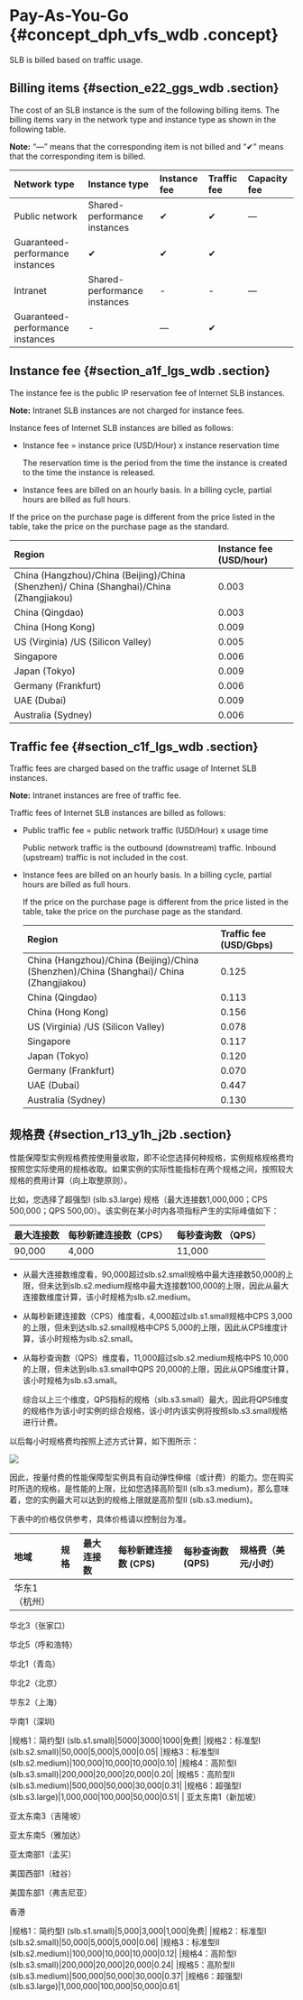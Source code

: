 # Pay-As-You-Go {#concept_dph_vfs_wdb .concept}

SLB is billed based on traffic usage.

## Billing items {#section_e22_ggs_wdb .section}

The cost of an SLB instance is the sum of the following billing items. The billing items vary in the network type and instance type as shown in the following table.

**Note:** “—” means that the corresponding item is not billed and “✔” means that the corresponding item is billed.

|Network type|Instance type|Instance fee|Traffic fee|Capacity fee|
|:-----------|:------------|:-----------|:----------|:-----------|
|Public network|Shared-performance instances|✔|✔|—|
|Guaranteed-performance instances|✔|✔|✔|
|Intranet|Shared-performance instances|-|-|—|
|Guaranteed-performance instances|-|—|✔|

## Instance fee {#section_a1f_lgs_wdb .section}

The instance fee is the public IP reservation fee of Internet SLB instances.

**Note:** Intranet SLB instances are not charged for instance fees.

Instance fees of Internet SLB instances are billed as follows:

-   Instance fee = instance price \(USD/Hour\) x instance reservation time

    The reservation time is the period from the time the instance is created to the time the instance is released.

-   Instance fees are billed on an hourly basis. In a billing cycle, partial hours are billed as full hours.


If the price on the purchase page is different from the price listed in the table, take the price on the purchase page as the standard.

|Region|Instance fee \(USD/hour\)|
|:-----|:------------------------|
|China \(Hangzhou\)/China \(Beijing\)/China \(Shenzhen\)/ China \(Shanghai\)/China \(Zhangjiakou\)|0.003|
|China \(Qingdao\)|0.003|
|China \(Hong Kong\)|0.009|
|US \(Virginia\) /US \(Silicon Valley\)|0.005|
|Singapore|0.006|
|Japan \(Tokyo\)|0.009|
|Germany \(Frankfurt\)|0.006|
|UAE \(Dubai\)|0.009|
|Australia \(Sydney\)|0.006|

## Traffic fee {#section_c1f_lgs_wdb .section}

Traffic fees are charged based on the traffic usage of Internet SLB instances.

**Note:** Intranet instances are free of traffic fee.

Traffic fees of Internet SLB instances are billed as follows:

-   Public traffic fee = public network traffic \(USD/Hour\) x usage time

    Public network traffic is the outbound \(downstream\) traffic. Inbound \(upstream\) traffic is not included in the cost.

-   Instance fees are billed on an hourly basis. In a billing cycle, partial hours are billed as full hours.

    If the price on the purchase page is different from the price listed in the table, take the price on the purchase page as the standard.

    |Region|Traffic fee \(USD/Gbps\)|
    |:-----|:-----------------------|
    |China \(Hangzhou\)/China \(Beijing\)/China \(Shenzhen\)/China \(Shanghai\)/ China \(Zhangjiakou\)|0.125|
    |China \(Qingdao\)|0.113|
    |China \(Hong Kong\)|0.156|
    |US \(Virginia\) /US \(Silicon Valley\)|0.078|
    |Singapore|0.117|
    |Japan \(Tokyo\)|0.120|
    |Germany \(Frankfurt\)|0.070|
    |UAE \(Dubai\)|0.447|
    |Australia \(Sydney\)|0.130|


## 规格费 {#section_r13_y1h_j2b .section}

性能保障型实例规格费按使用量收取，即不论您选择何种规格，实例规格规格费均按照您实际使用的规格收取。如果实例的实际性能指标在两个规格之间，按照较大规格的费用计算（向上取整原则）。

比如，您选择了超强型I \(slb.s3.large\) 规格（最大连接数1,000,000；CPS 500,000；QPS 500,00）。该实例在某小时内各项指标产生的实际峰值如下：

|最大连接数|每秒新建连接数（CPS）|每秒查询数 （QPS）|
|:----|:-----------|:----------|
|90,000|4,000|11,000|

-   从最大连接数维度看，90,000超过slb.s2.small规格中最大连接数50,000的上限，但未达到slb.s2.medium规格中最大连接数100,000的上限，因此从最大连接数维度计算，该小时规格为slb.s2.medium。

-   从每秒新建连接数（CPS）维度看，4,000超过slb.s1.small规格中CPS 3,000的上限，但未到达slb.s2.small规格中CPS 5,000的上限，因此从CPS维度计算，该小时规格为slb.s2.small。

-   从每秒查询数（QPS）维度看，11,000超过slb.s2.medium规格中PS 10,000的上限，但未达到slb.s3.small中QPS 20,000的上限，因此从QPS维度计算，该小时规格为slb.s3.small。

    综合以上三个维度，QPS指标的规格（slb.s3.small）最大，因此将QPS维度的规格作为该小时实例的综合规格，该小时内该实例将按照slb.s3.small规格进行计费。


以后每小时规格费均按照上述方式计算，如下图所示：

![](http://static-aliyun-doc.oss-cn-hangzhou.aliyuncs.com/assets/img/13418/15354565863113_zh-CN.png)

因此，按量付费的性能保障型实例具有自动弹性伸缩（或计费）的能力。您在购买时所选的规格，是性能的上限，比如您选择高阶型II \(slb.s3.medium\)，那么意味着，您的实例最大可以达到的规格上限就是高阶型II \(slb.s3.medium\)。

下表中的价格仅供参考，具体价格请以控制台为准。

|地域|规格|最大连接数|每秒新建连接数 \(CPS\)|每秒查询数\(QPS\)|规格费（美元/小时）|
|:-|:-|:----|:--------------|:-----------|:---------|
| 华东1（杭州）

 华北3（张家口）

 华北5（呼和浩特）

 华北1（青岛）

 华北2（北京）

 华东2（上海）

 华南1（深圳\)

 |规格1：简约型I \(slb.s1.small\)|5000|3000|1000|免费|
|规格2：标准型I \(slb.s2.small\)|50,000|5,000|5,000|0.05|
|规格3：标准型II \(slb.s2.medium\)|100,000|10,000|10,000|0.10|
|规格4：高阶型I \(slb.s3.small\)|200,000|20,000|20,000|0.20|
|规格5：高阶型II \(slb.s3.medium\)|500,000|50,000|30,000|0.31|
|规格6：超强型I \(slb.s3.large\)|1,000,000|100,000|50,000|0.51|
| 亚太东南1（新加坡）

 亚太东南3（吉隆坡）

 亚太东南5（雅加达）

 亚太南部1（孟买）

 美国西部1（硅谷）

 美国东部1（弗吉尼亚）

 香港

 |规格1：简约型I \(slb.s1.small\)|5,000|3,000|1,000|免费|
|规格2：标准型I \(slb.s2.small\)|50,000|5,000|5,000|0.06|
|规格3：标准型II \(slb.s2.medium\)|100,000|10,000|10,000|0.12|
|规格4：高阶型I \(slb.s3.small\)|200,000|20,000|20,000|0.24|
|规格5：高阶型II \(slb.s3.medium\)|500,000|50,000|30,000|0.37|
|规格6：超强型I \(slb.s3.large\)|1,000,000|100,000|50,000|0.61|

